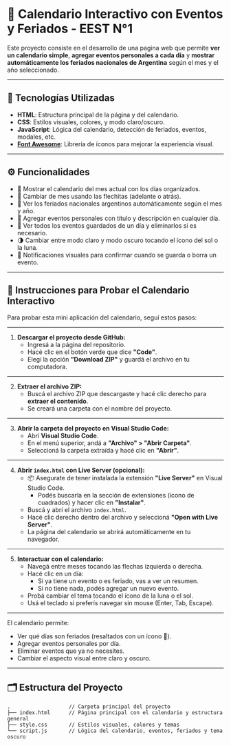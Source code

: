 # 📅 Calendario Interactivo con Eventos y Feriados - EEST N°1

Este proyecto consiste en el desarrollo de una pagina web que permite **ver un calendario simple**, **agregar eventos personales a cada día** y **mostrar automáticamente los feriados nacionales de Argentina** según el mes y el año seleccionado.

---

## 🚀 Tecnologías Utilizadas

- **HTML**: Estructura principal de la página y del calendario.
- **CSS**: Estilos visuales, colores, y modo claro/oscuro.
- **JavaScript**: Lógica del calendario, detección de feriados, eventos, modales, etc.
- **[Font Awesome](https://fontawesome.com/)**: Librería de íconos para mejorar la experiencia visual.

---

## ⚙️ Funcionalidades

- 📅 Mostrar el calendario del mes actual con los días organizados.
- 🔄 Cambiar de mes usando las flechitas (adelante o atrás).
- 🎉 Ver los feriados nacionales argentinos automáticamente según el mes y año.
- 📝 Agregar eventos personales con título y descripción en cualquier día.
- 👀 Ver todos los eventos guardados de un día y eliminarlos si es necesario.
- 🌗 Cambiar entre modo claro y modo oscuro tocando el ícono del sol o la luna.
- 🔔 Notificaciones visuales para confirmar cuando se guarda o borra un evento.

---

## 🧪 Instrucciones para Probar el Calendario Interactivo

Para probar esta mini aplicación del calendario, seguí estos pasos:

---

1. **Descargar el proyecto desde GitHub:**
   * Ingresá a la página del repositorio.
   * Hacé clic en el botón verde que dice **"Code"**.
   * Elegí la opción **"Download ZIP"** y guardá el archivo en tu computadora.

---

2. **Extraer el archivo ZIP:**
   * Buscá el archivo ZIP que descargaste y hacé clic derecho para **extraer el contenido**.
   * Se creará una carpeta con el nombre del proyecto.

---

3. **Abrir la carpeta del proyecto en Visual Studio Code:**
   * Abrí **Visual Studio Code**.
   * En el menú superior, andá a **"Archivo" > "Abrir Carpeta"**.
   * Seleccioná la carpeta extraída y hacé clic en **"Abrir"**.

---

4. **Abrir `index.html` con Live Server (opcional):**
   * 📦 Asegurate de tener instalada la extensión **"Live Server"** en Visual Studio Code.
     - Podés buscarla en la sección de extensiones (ícono de cuadrados) y hacer clic en **"Instalar"**.
   * Buscá y abrí el archivo `index.html`.
   * Hacé clic derecho dentro del archivo y seleccioná **"Open with Live Server"**.
   * La página del calendario se abrirá automáticamente en tu navegador.

---

5. **Interactuar con el calendario:**
   * Navegá entre meses tocando las flechas izquierda o derecha.
   * Hacé clic en un día:
     - Si ya tiene un evento o es feriado, vas a ver un resumen.
     - Si no tiene nada, podés agregar un nuevo evento.
   * Probá cambiar el tema tocando el ícono de la luna o el sol.
   * Usá el teclado si preferís navegar sin mouse (Enter, Tab, Escape).

---

El calendario permite:

- Ver qué días son feriados (resaltados con un ícono 🎉).
- Agregar eventos personales por día.
- Eliminar eventos que ya no necesites.
- Cambiar el aspecto visual entre claro y oscuro.

---

## 🗂️ Estructura del Proyecto

```plaintext
.                   // Carpeta principal del proyecto
├── index.html      // Página principal con el calendario y estructura general
├── style.css       // Estilos visuales, colores y temas
└── script.js       // Lógica del calendario, eventos, feriados y tema oscuro
